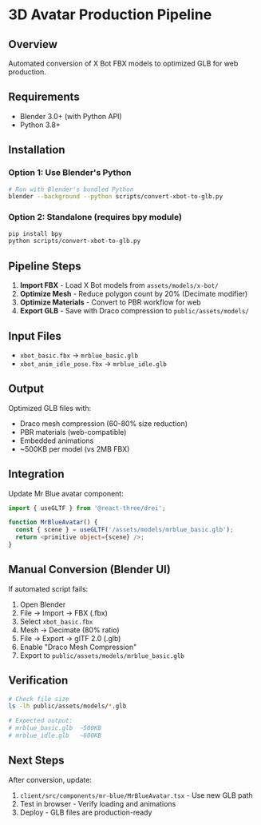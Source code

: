 # 3D Avatar Production Pipeline

## Overview
Automated conversion of X Bot FBX models to optimized GLB for web production.

## Requirements
- Blender 3.0+ (with Python API)
- Python 3.8+

## Installation

### Option 1: Use Blender's Python
```bash
# Run with Blender's bundled Python
blender --background --python scripts/convert-xbot-to-glb.py
```

### Option 2: Standalone (requires bpy module)
```bash
pip install bpy
python scripts/convert-xbot-to-glb.py
```

## Pipeline Steps

1. **Import FBX** - Load X Bot models from `assets/models/x-bot/`
2. **Optimize Mesh** - Reduce polygon count by 20% (Decimate modifier)
3. **Optimize Materials** - Convert to PBR workflow for web
4. **Export GLB** - Save with Draco compression to `public/assets/models/`

## Input Files
- `xbot_basic.fbx` → `mrblue_basic.glb`
- `xbot_anim_idle_pose.fbx` → `mrblue_idle.glb`

## Output
Optimized GLB files with:
- Draco mesh compression (60-80% size reduction)
- PBR materials (web-compatible)
- Embedded animations
- ~500KB per model (vs 2MB FBX)

## Integration
Update Mr Blue avatar component:
```typescript
import { useGLTF } from '@react-three/drei';

function MrBlueAvatar() {
  const { scene } = useGLTF('/assets/models/mrblue_basic.glb');
  return <primitive object={scene} />;
}
```

## Manual Conversion (Blender UI)

If automated script fails:

1. Open Blender
2. File → Import → FBX (.fbx)
3. Select `xbot_basic.fbx`
4. Mesh → Decimate (80% ratio)
5. File → Export → glTF 2.0 (.glb)
6. Enable "Draco Mesh Compression"
7. Export to `public/assets/models/mrblue_basic.glb`

## Verification
```bash
# Check file size
ls -lh public/assets/models/*.glb

# Expected output:
# mrblue_basic.glb  ~500KB
# mrblue_idle.glb   ~600KB
```

## Next Steps
After conversion, update:
1. `client/src/components/mr-blue/MrBlueAvatar.tsx` - Use new GLB path
2. Test in browser - Verify loading and animations
3. Deploy - GLB files are production-ready
